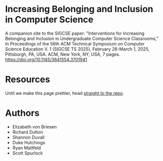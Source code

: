 # Increasing Belonging and Inclusion in Computer Science
A companion site to the SIGCSE paper: "Interventions for Increasing Belonging and Inclusion in Undergraduate Computer Science Classrooms," In Proceedings of the 56th ACM Technical Symposium on Computer Science Education V. 1 (SIGCSE TS 2025), February 26-March 1, 2025, Pittsburgh, PA, USA. ACM, New York, NY, USA, 7 pages. https://doi.org/10.1145/3641554.3701941

# Resources
Until we make this page prettier, head [straight to the repo](https://github.com/eloncs/ibics/).

# Authors
- Elizabeth von Briesen
- Richard Dutton
- Shannon Duvall
- Duke Hutchings
- Ryan Mattfeld
- Scott Spurlock
